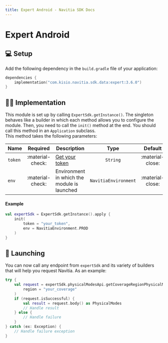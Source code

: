 ```yaml
---
title: Expert Android - Navitia SDK Docs
---
```


# Expert Android

## 💻 Setup

Add the following dependency in the `build.gradle` file of your application:

```kotlin
dependencies {
    implementation("com.kisio.navitia.sdk.data:expert:3.6.0")
}
```

## 👨‍💻 Implementation

This module is set up by calling `ExpertSdk.getInstance()`. The singleton behaves like a builder in which each method allows you to configure the module. Then, you need to call the `init()` method at the end. You should call this method in an `Application` subclass.<br>
This method takes the following parameters:

| Name | Required | Description | Type | Default |
| --- |:---:| --- | :---: | :---: |
| `token` | :material-check: | <a href="https://navitia.io/inscription/" target="_blank">Get your token</a> | `String` | :material-close: |
| `env` | :material-check: | Environment in which the module is launched | `NavitiaEnvironment` | :material-close: |

<h4>Example</h4>

``` kotlin
val expertSdk = ExpertSdk.getInstance().apply {
    init(
        token = "your_token",
        env = NavitiaEnvironment.PROD
    )
}
```

## 🚀 Launching

You can now call any endpoint from `expertSdk` and its variety of builders that will help you request Navitia. As an example:

``` kotlin
try {
    val request = expertSdk.physicalModesApi.getCoverageRegionPhysicalModes(
        region = "your_coverage"
    )
    if (request.isSuccessful) {
        val result = request.body() as PhysicalModes
        // Handle result
    } else {
        // Handle failure
    }
} catch (ex: Exception) {
    // Handle failure exception
}   
```
